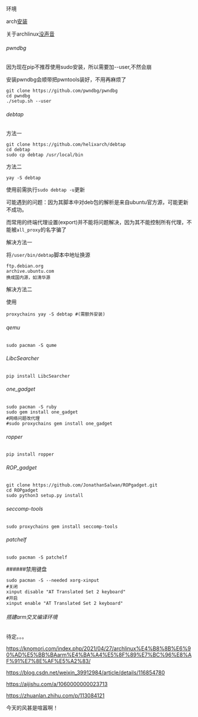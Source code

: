 环境

arch[安装](https://arch.icekylin.online/guide/rookie/pre-install.html)

关于archlinux[没声音](https://forum.manjaro.org/t/no-output-or-input-devices-found-manjaro/87606)



###### pwndbg

因为现在pip不推荐使用sudo安装，所以需要加--user,不然会崩

安装pwndbg会顺带把pwntools装好，不用再麻烦了

```shell
git clone https://github.com/pwndbg/pwndbg
cd pwndbg
./setup.sh --user
```



###### debtap

方法一

```shell
git clone https://github.com/helixarch/debtap
cd debtap
sudo cp debtap /usr/local/bin
```

方法二

```
yay -S debtap
```

使用前需执行`sudo debtap -u`更新

可能遇到的问题：因为其脚本中对deb包的解析是来自ubuntu官方源，可能更新不成功。

而常用的终端代理设置(export)并不能将问题解决，因为其不能控制所有代理，不能被`all_proxy`的名字骗了

解决方法一

将`/user/bin/debtap`脚本中地址换源

```shell
ftp.debian.org
archive.ubuntu.com
换成国内源，如清华源
```

解决方法二

使用

```shell
proxychains yay -S debtap #(需额外安装)
```



###### qemu

```shell
sudo pacman -S qume
```



###### LibcSearcher

```shell
pip install LibcSearcher
```



###### one_gadget

```shell
sudo pacman -S ruby
sudo gem install one_gadget
#网络问题改代理
#sudo proxychains gem install one_gadget
```



###### ropper

```shell
pip install ropper
```



###### ROP_gadget

```
git clone https://github.com/JonathanSalwan/ROPgadget.git
cd ROPgadget
sudo python3 setup.py install
```

###### seccomp-tools

```shell
sudo proxychains gem install seccomp-tools
```



###### patchelf

```shell
sudo pacman -S patchelf
```

######禁用键盘
```shell
sudo pacman -S --needed xorg-xinput
#关闭
xinput disable "AT Translated Set 2 keyboard"
#开启
xinput enable "AT Translated Set 2 keyboard"
```

###### 搭建arm交叉编译环境

待定。。。

https://knomori.com/index.php/2021/04/27/archlinux%E4%B8%8B%E6%90%AD%E5%BB%BAarm%E4%BA%A4%E5%8F%89%E7%BC%96%E8%AF%91%E7%8E%AF%E5%A2%83/

https://blog.csdn.net/weixin_39912984/article/details/116854780

https://aijishu.com/a/1060000000023713

https://zhuanlan.zhihu.com/p/113084121





今天的风甚是喧嚣啊！
